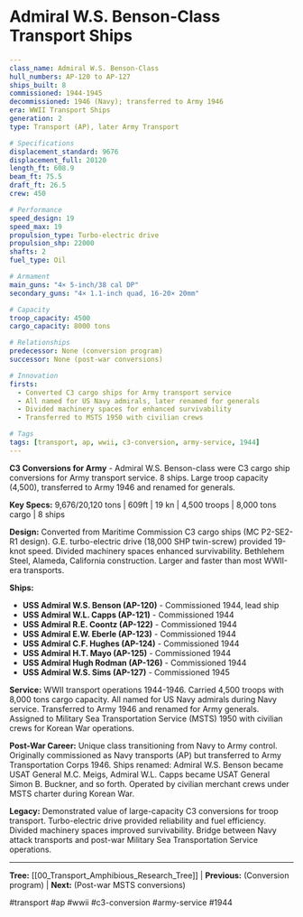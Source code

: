 # Admiral W.S. Benson-Class Transport Ships

```yaml
---
class_name: Admiral W.S. Benson-Class
hull_numbers: AP-120 to AP-127
ships_built: 8
commissioned: 1944-1945
decommissioned: 1946 (Navy); transferred to Army 1946
era: WWII Transport Ships
generation: 2
type: Transport (AP), later Army Transport

# Specifications
displacement_standard: 9676
displacement_full: 20120
length_ft: 608.9
beam_ft: 75.5
draft_ft: 26.5
crew: 450

# Performance
speed_design: 19
speed_max: 19
propulsion_type: Turbo-electric drive
propulsion_shp: 22000
shafts: 2
fuel_type: Oil

# Armament
main_guns: "4× 5-inch/38 cal DP"
secondary_guns: "4× 1.1-inch quad, 16-20× 20mm"

# Capacity
troop_capacity: 4500
cargo_capacity: 8000 tons

# Relationships
predecessor: None (conversion program)
successor: None (post-war conversions)

# Innovation
firsts:
  - Converted C3 cargo ships for Army transport service
  - All named for US Navy admirals, later renamed for generals
  - Divided machinery spaces for enhanced survivability
  - Transferred to MSTS 1950 with civilian crews

# Tags
tags: [transport, ap, wwii, c3-conversion, army-service, 1944]
---
```

**C3 Conversions for Army** - Admiral W.S. Benson-class were C3 cargo ship conversions for Army transport service. 8 ships. Large troop capacity (4,500), transferred to Army 1946 and renamed for generals.

**Key Specs:** 9,676/20,120 tons | 609ft | 19 kn | 4,500 troops | 8,000 tons cargo | 8 ships

**Design:** Converted from Maritime Commission C3 cargo ships (MC P2-SE2-R1 design). G.E. turbo-electric drive (18,000 SHP twin-screw) provided 19-knot speed. Divided machinery spaces enhanced survivability. Bethlehem Steel, Alameda, California construction. Larger and faster than most WWII-era transports.

**Ships:**
- **USS Admiral W.S. Benson (AP-120)** - Commissioned 1944, lead ship
- **USS Admiral W.L. Capps (AP-121)** - Commissioned 1944
- **USS Admiral R.E. Coontz (AP-122)** - Commissioned 1944
- **USS Admiral E.W. Eberle (AP-123)** - Commissioned 1944
- **USS Admiral C.F. Hughes (AP-124)** - Commissioned 1944
- **USS Admiral H.T. Mayo (AP-125)** - Commissioned 1944
- **USS Admiral Hugh Rodman (AP-126)** - Commissioned 1944
- **USS Admiral W.S. Sims (AP-127)** - Commissioned 1945

**Service:** WWII transport operations 1944-1946. Carried 4,500 troops with 8,000 tons cargo capacity. All named for US Navy admirals during Navy service. Transferred to Army 1946 and renamed for Army generals. Assigned to Military Sea Transportation Service (MSTS) 1950 with civilian crews for Korean War operations.

**Post-War Career:** Unique class transitioning from Navy to Army control. Originally commissioned as Navy transports (AP) but transferred to Army Transportation Corps 1946. Ships renamed: Admiral W.S. Benson became USAT General M.C. Meigs, Admiral W.L. Capps became USAT General Simon B. Buckner, and so forth. Operated by civilian merchant crews under MSTS charter during Korean War.

**Legacy:** Demonstrated value of large-capacity C3 conversions for troop transport. Turbo-electric drive provided reliability and fuel efficiency. Divided machinery spaces improved survivability. Bridge between Navy attack transports and post-war Military Sea Transportation Service operations.

---
**Tree:** [[00_Transport_Amphibious_Research_Tree]] | **Previous:** (Conversion program) | **Next:** (Post-war MSTS conversions)

#transport #ap #wwii #c3-conversion #army-service #1944
